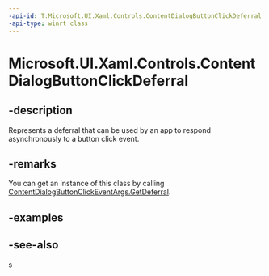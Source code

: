 ```yaml
---
-api-id: T:Microsoft.UI.Xaml.Controls.ContentDialogButtonClickDeferral
-api-type: winrt class
---
```


<!-- Class syntax.
public class ContentDialogButtonClickDeferral : Windows.UI.Xaml.Controls.IContentDialogButtonClickDeferral
-->

# Microsoft.UI.Xaml.Controls.ContentDialogButtonClickDeferral

## -description
Represents a deferral that can be used by an app to respond asynchronously to a button click event.

## -remarks
You can get an instance of this class by calling [ContentDialogButtonClickEventArgs.GetDeferral](contentdialogbuttonclickeventargs_getdeferral_1807836922.md).

## -examples

## -see-also
s

